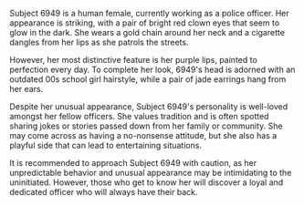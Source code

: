 Subject 6949 is a human female, currently working as a police officer. Her appearance is striking, with a pair of bright red clown eyes that seem to glow in the dark. She wears a gold chain around her neck and a cigarette dangles from her lips as she patrols the streets.

However, her most distinctive feature is her purple lips, painted to perfection every day. To complete her look, 6949's head is adorned with an outdated 00s school girl hairstyle, while a pair of jade earrings hang from her ears.

Despite her unusual appearance, Subject 6949's personality is well-loved amongst her fellow officers. She values tradition and is often spotted sharing jokes or stories passed down from her family or community. She may come across as having a no-nonsense attitude, but she also has a playful side that can lead to entertaining situations.

It is recommended to approach Subject 6949 with caution, as her unpredictable behavior and unusual appearance may be intimidating to the uninitiated. However, those who get to know her will discover a loyal and dedicated officer who will always have their back.